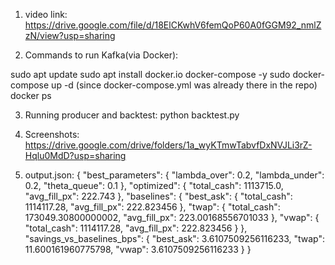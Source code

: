 1) video link: https://drive.google.com/file/d/18ElCKwhV6femQoP60A0fGGM92_nmlZzN/view?usp=sharing

2) Commands to run Kafka(via Docker): 

sudo apt update
sudo apt install docker.io docker-compose -y
sudo docker-compose up -d (since docker-compose.yml was already there in the repo)
docker ps

3) Running producer and backtest:
    python backtest.py

4) Screenshots:
https://drive.google.com/drive/folders/1a_wyKTmwTabvfDxNVJLi3rZ-Hqlu0MdD?usp=sharing

5) output.json:
{
    "best_parameters": {
        "lambda_over": 0.2,
        "lambda_under": 0.2,
        "theta_queue": 0.1
    },
    "optimized": {
        "total_cash": 1113715.0,
        "avg_fill_px": 222.743
    },
    "baselines": {
        "best_ask": {
            "total_cash": 1114117.28,
            "avg_fill_px": 222.823456
        },
        "twap": {
            "total_cash": 173049.30800000002,
            "avg_fill_px": 223.00168556701033
        },
        "vwap": {
            "total_cash": 1114117.28,
            "avg_fill_px": 222.823456
        }
    },
    "savings_vs_baselines_bps": {
        "best_ask": 3.6107509256116233,
        "twap": 11.600161960775798,
        "vwap": 3.6107509256116233
    }
}
